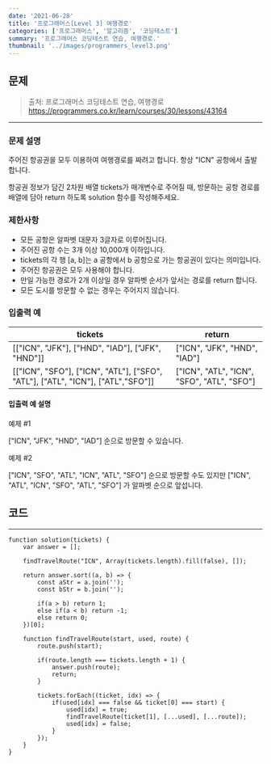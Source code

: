 ```yaml
---
date: '2021-06-28'
title: '프로그래머스[Level 3] 여행경로'
categories: ['프로그래머스', '알고리즘', '코딩테스트']
summary: '프로그래머스 코딩테스트 연습, 여행경로.'
thumbnail: '../images/programmers_level3.png'
---
```


## 문제

> 출처: 프로그래머스 코딩테스트 연습, 여행경로<br>https://programmers.co.kr/learn/courses/30/lessons/43164

---

### 문제 설명

주어진 항공권을 모두 이용하여 여행경로를 짜려고 합니다. 항상 "ICN" 공항에서 출발합니다.

항공권 정보가 담긴 2차원 배열 tickets가 매개변수로 주어질 때, 방문하는 공항 경로를 배열에 담아 return 하도록 solution 함수를 작성해주세요.

### 제한사항

- 모든 공항은 알파벳 대문자 3글자로 이루어집니다.
- 주어진 공항 수는 3개 이상 10,000개 이하입니다.
- tickets의 각 행 [a, b]는 a 공항에서 b 공항으로 가는 항공권이 있다는 의미입니다.
- 주어진 항공권은 모두 사용해야 합니다.
- 만일 가능한 경로가 2개 이상일 경우 알파벳 순서가 앞서는 경로를 return 합니다.
- 모든 도시를 방문할 수 없는 경우는 주어지지 않습니다.

### 입출력 예

| tickets                                                                         | return                                     |
| ------------------------------------------------------------------------------- | ------------------------------------------ |
| [["ICN", "JFK"], ["HND", "IAD"], ["JFK", "HND"]]                                | ["ICN", "JFK", "HND", "IAD"]               |
| [["ICN", "SFO"], ["ICN", "ATL"], ["SFO", "ATL"], ["ATL", "ICN"], ["ATL","SFO"]] | ["ICN", "ATL", "ICN", "SFO", "ATL", "SFO"] |

#### 입출력 예 설명

예제 #1

["ICN", "JFK", "HND", "IAD"] 순으로 방문할 수 있습니다.

예제 #2

["ICN", "SFO", "ATL", "ICN", "ATL", "SFO"] 순으로 방문할 수도 있지만 ["ICN", "ATL", "ICN", "SFO", "ATL", "SFO"] 가 알파벳 순으로 앞섭니다.

## 코드

---

```
function solution(tickets) {
    var answer = [];

    findTravelRoute("ICN", Array(tickets.length).fill(false), []);

    return answer.sort((a, b) => {
        const aStr = a.join('');
        const bStr = b.join('');

        if(a > b) return 1;
        else if(a < b) return -1;
        else return 0;
    })[0];

    function findTravelRoute(start, used, route) {
        route.push(start);

        if(route.length === tickets.length + 1) {
            answer.push(route);
            return;
        }

        tickets.forEach((ticket, idx) => {
            if(used[idx] === false && ticket[0] === start) {
                used[idx] = true;
                findTravelRoute(ticket[1], [...used], [...route]);
                used[idx] = false;
            }
        });
    }
}
```
